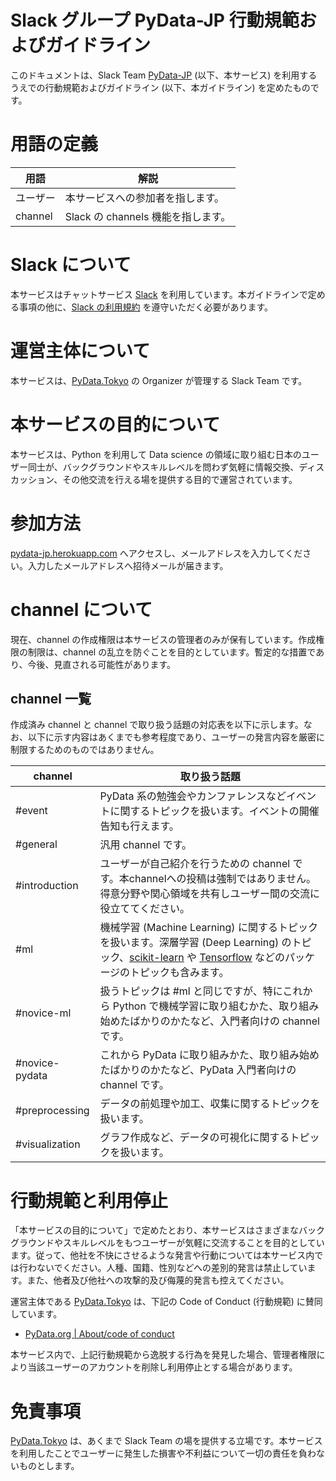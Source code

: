 # Slack グループ PyData-JP 行動規範およびガイドライン

このドキュメントは、Slack Team [PyData-JP](https://pydata-jp.slack.com/) (以下、本サービス) を利用するうえでの行動規範およびガイドライン (以下、本ガイドライン) を定めたものです。

# 用語の定義

用語 | 解説
---- | ----
ユーザー | 本サービスへの参加者を指します。
channel | Slack の channels 機能を指します。

# Slack について

本サービスはチャットサービス [Slack](https://slack.com/) を利用しています。本ガイドラインで定める事項の他に、[Slack の利用規約](https://slack.com/terms-of-service) を遵守いただく必要があります。

# 運営主体について

本サービスは、[PyData.Tokyo](https://pydata.tokyo) の Organizer が管理する Slack Team です。

# 本サービスの目的について

本サービスは、Python を利用して Data science の領域に取り組む日本のユーザー同士が、バックグラウンドやスキルレベルを問わず気軽に情報交換、ディスカッション、その他交流を行える場を提供する目的で運営されています。

# 参加方法

[pydata-jp.herokuapp.com](https://pydata-jp.herokuapp.com/) へアクセスし、メールアドレスを入力してください。入力したメールアドレスへ招待メールが届きます。

# channel について

現在、channel の作成権限は本サービスの管理者のみが保有しています。作成権限の制限は、channel の乱立を防ぐことを目的としています。暫定的な措置であり、今後、見直される可能性があります。

## channel 一覧

作成済み channel と channel で取り扱う話題の対応表を以下に示します。なお、以下に示す内容はあくまでも参考程度であり、ユーザーの発言内容を厳密に制限するためのものではありません。

channel | 取り扱う話題
------- | --------
#event | PyData 系の勉強会やカンファレンスなどイベントに関するトピックを扱います。イベントの開催告知も行えます。
#general | 汎用 channel です。
#introduction | ユーザーが自己紹介を行うための channel です。本channelへの投稿は強制ではありません。得意分野や関心領域を共有しユーザー間の交流に役立ててください。
#ml | 機械学習 (Machine Learning) に関するトピックを扱います。深層学習 (Deep Learning) のトピック、[scikit-learn](http://scikit-learn.org/stable/) や [Tensorflow](https://www.tensorflow.org/) などのパッケージのトピックも含みます。
#novice-ml | 扱うトピックは #ml と同じですが、特にこれから Python で機械学習に取り組むかた、取り組み始めたばかりのかたなど、入門者向けの channel です。
#novice-pydata | これから PyData に取り組みかた、取り組み始めたばかりのかたなど、PyData 入門者向けの channel です。
#preprocessing | データの前処理や加工、収集に関するトピックを扱います。
#visualization | グラフ作成など、データの可視化に関するトピックを扱います。

# 行動規範と利用停止

「本サービスの目的について」で定めたとおり、本サービスはさまざまなバックグラウンドやスキルレベルをもつユーザーが気軽に交流することを目的としています。従って、他社を不快にさせるような発言や行動については本サービス内では行わないでください。人種、国籍、性別などへの差別的発言は禁止しています。また、他者及び他社への攻撃的及び侮蔑的発言も控えてください。

運営主体である [PyData.Tokyo](https://pydata.toyo) は、下記の Code of Conduct (行動規範) に賛同しています。

- [PyData.org | About/code of conduct](http://pydata.org/about/code_of_conduct/)

本サービス内で、上記行動規範から逸脱する行為を発見した場合、管理者権限により当該ユーザーのアカウントを削除し利用停止とする場合があります。

# 免責事項

[PyData.Tokyo](https://pydata.tokyo) は、あくまで Slack Team の場を提供する立場です。本サービスを利用したことでユーザーに発生した損害や不利益について一切の責任を負わないものとします。
